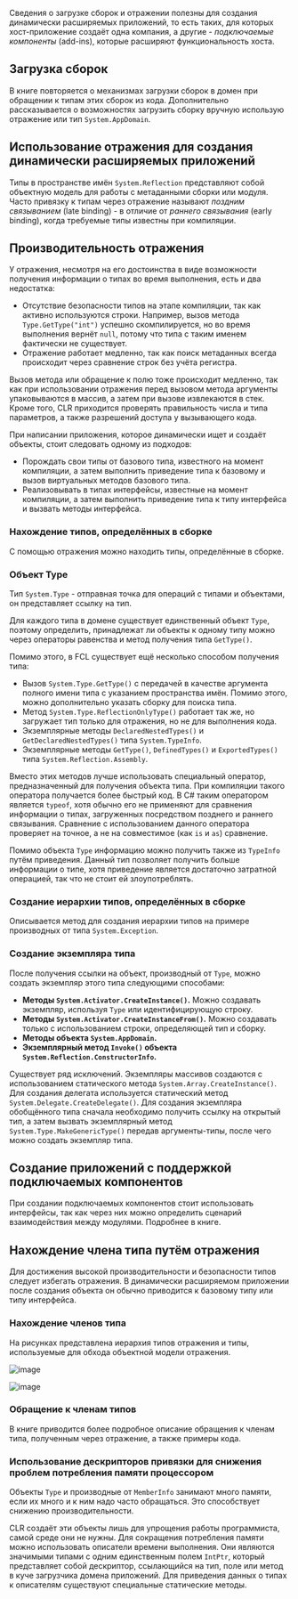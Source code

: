 Сведения о загрузке сборок и отражении полезны для создания динамически расширяемых приложений, то есть таких, для которых хост-приложение создаёт одна компания, а другие - _подключаемые компоненты_ (add-ins), которые расширяют функциональность хоста.

## Загрузка сборок

В книге повторяется о механизмах загрузки сборок в домен при обращении к типам этих сборок из кода. Дополнительно рассказывается о возможностях загрузить сборку вручную использую отражение или тип `System.AppDomain`.

## Использование отражения для создания динамически расширяемых приложений

Типы в пространстве имён `System.Reflection` представляют собой объектную модель для работы с метаданными сборки или модуля. Часто привязку к типам через отражение называют _поздним связыванием_ (late binding) - в отличие от _раннего связывания_ (early binding), когда требуемые типы известны при компиляции.

## Производительность отражения

У отражения, несмотря на его достоинства в виде возможности получения информации о типах во время выполнения, есть и два недостатка:
- Отсутствие безопасности типов на этапе компиляции, так как активно используются строки. Например, вызов метода `Type.GetType("int")` успешно скомпилируется, но во время выполнения вернёт `null`, потому что типа с таким именем фактически не существует.
- Отражение работает медленно, так как поиск метаданных всегда происходит через сравнение строк без учёта регистра.

Вызов метода или обращение к полю тоже происходит медленно, так как при использовании отражения перед вызовом метода аргументы упаковываются в массив, а затем при вызове извлекаются в стек. Кроме того, CLR приходится проверять правильность числа и типа параметров, а также разрешений доступа у вызывающего кода.

При написании приложения, которое динамически ищет и создаёт объекты, стоит следовать одному из подходов:
- Порождать свои типы от базового типа, известного на момент компиляции, а затем выполнить приведение типа к базовому и вызов виртуальных методов базового типа.
- Реализовывать в типах интерфейсы, известные на момент компиляции, а затем выполнить приведение типа к типу интерфейса и вызвать методы интерфейса.

### Нахождение типов, определённых в сборке

С помощью отражения можно находить типы, определённые в сборке.

### Объект Type

Тип `System.Type` - отправная точка для операций с типами и объектами, он представляет ссылку на тип.

Для каждого типа в домене существует единственный объект `Type`, поэтому определить, принадлежат ли объекты к одному типу можно через операторы равенства и метод получения типа `GetType()`.

Помимо этого, в FCL существует ещё несколько способом получения типа:
- Вызов `System.Type.GetType()` с передачей в качестве аргумента полного имени типа с указанием пространства имён. Помимо этого, можно дополнительно указать сборку для поиска типа.
- Метод `System.Type.ReflectionOnlyType()` работает так же, но загружает тип только для отражения, но не для выполнения кода.
- Экземплярные методы `DeclaredNestedTypes()` и `GetDeclaredNestedTypes()` типа `System.TypeInfo`.
- Экземплярные методы `GetType()`, `DefinedTypes()` и `ExportedTypes()` типа `System.Reflection.Assembly`.

Вместо этих методов лучше использовать специальный оператор, предназначенный для получения объекта типа. При компиляции такого оператора получается более быстрый код. В C# таким оператором является `typeof`, хотя обычно его не применяют для сравнения информации о типах, загруженных посредством позднего и раннего связывания. Сравнение с использованием данного оператора проверяет на точное, а не на совместимое (как `is` и `as`) сравнение.

Помимо объекта `Type` информацию можно получить также из `TypeInfo` путём приведения. Данный тип позволяет получить больше информации о типе, хотя приведение является достаточно затратной операцией, так что не стоит ей злоупотреблять.

### Создание иерархии типов, определённых в сборке

Описывается метод для создания иерархии типов на примере производных от типа `System.Exception`.

### Создание экземпляра типа

После получения ссылки на объект, производный от `Type`, можно создать экземпляр этого типа следующими способами:
- **Методы `System.Activator.CreateInstance()`.** Можно создавать экземпляр, используя `Type` или идентифицирующую строку.
- **Методы `System.Activator.CreateInstanceFrom()`.** Можно создавать только с использованием строки, определяющей тип и сборку.
- **Методы объекта `System.AppDomain`.**
- **Экземплярный метод `Invoke()` объекта `System.Reflection.ConstructorInfo`.**

Существует ряд исключений. Экземпляры массивов создаются с использованием статического метода `System.Array.CreateInstance()`. Для создания делегата используется статический метод `System.Delegate.CreateDelegate()`. Для создания экземпляра обобщённого типа сначала необходимо получить ссылку на открытый тип, а затем вызвать экземплярный метод `System.Type.MakeGenericType()` передав аргументы-типы, после чего можно создать экземпляр типа.

## Создание приложений с поддержкой подключаемых компонентов

При создании подключаемых компонентов стоит использовать интерфейсы, так как через них можно определить сценарий взаимодействия между модулями. Подробнее в книге.

## Нахождение члена типа путём отражения

Для достижения высокой производительности и безопасности типов следует избегать отражения. В динамически расширяемом приложении после создания объекта он обычно приводится к базовому типу или типу интерфейса.

### Нахождение членов типа

На рисунках представлена иерархия типов отражения и типы, используемые для обхода объектной модели отражения.

![image](https://github.com/kuzmin-nikita/CLR-via-CSharp/assets/80389873/9accf173-7a79-4e42-8a69-bd30cb52c9c2)

![image](https://github.com/kuzmin-nikita/CLR-via-CSharp/assets/80389873/a26e360e-6180-4a33-ad8b-53e03e2de7c7)

### Обращение к членам типов

В книге приводится более подробное описание обращения к членам типа, полученным через отражение, а также примеры кода.

### Использование дескрипторов привязки для снижения проблем потребления памяти процессором

Объекты `Type` и производные от `MemberInfo` занимают много памяти, если их много и к ним надо часто обращаться. Это способствует снижению производительности.

CLR создаёт эти объекты лишь для упрощения работы программиста, самой среде они не нужны. Для сокращения потребления памяти можно использовать описатели времени выполнения.  Они являются значимыми типами с одним единственным полем `IntPtr`, который представляет собой дескриптор, ссылающийся на тип, поле или метод в куче загрузчика домена приложений. Для приведения данных о типах к описателям существуют специальные статические методы.
